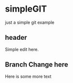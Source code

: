 # simpleGIT
just a simple git example

header
---
Simple edit here.


 Branch Change here
 ---

Here is some more text
